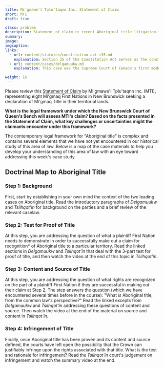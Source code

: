 ```yaml
---
title: Mi'gmawe'l Tplu'taqnn Inc. Statement of Claim
short: MTI
draft: true

class: problem
description: Statement of claim re recent Aboriginal title litigation in New Brunswick
summary: 
image: 
imgcaption: 
links:
  - url: content/statutes/constitution-act-s35.md
    explanation: Section 35 of the Constitution Act serves as the constitutional basis for recognition of Aboriginal title. 
  - url: content/cases/delgamuukw.md
    explanation: This case was the Supreme Court of Canada's first modern attempt to develop a comprehensive legal framework for common law Aboriginal title. 

weight: 16
---
```


Please review this [Statement of Claim](https://dal.brightspace.com/d2l/le/content/343528/viewContent/4811532/View) by Mi'gmawe'l Tplu'taqnn Inc. (MTI), representing eight Mi'gmaq First Nations in New Brunswick seeking a declaration of Mi'gmaq Title in their territorial lands. 

**What is the legal framework under which the New Brunswick Court of Queen's Bench will assess MTI's claim? Based on the facts presented in the Statement of Claim, what key challenges or uncertainties might the claimants encounter under this framework?**

The contemporary legal framework for "Aboriginal title" is complex and contains several elements that we have not yet encountered in our historical study of this area of law. Below is a map of the case materials to help you develop your understanding of this area of law with an eye toward addressing this week's case study.

## Doctrinal Map to Aboriginal Title

### Step 1: Background

First, start by establishing in your own mind the context of the two leading cases on Aboriginal title. Read the introductory paragraphs of *Delgamuukw* and *Tsilhqot'in* for background on the parties and a brief review of the relevant caselaw.

### Step 2: Test for Proof of Title

At this step, you are addressing the question of what a plaintiff First Nation needs to demonstrate in order to successfully make out a claim for recognition* of Aboriginal title to a particular territory. Read the linked sections in *Delgamuukw* and *Tsilhqot'in* that deal with the 3-part test for proof of title, and then watch the video at the end of this topic in *Tsilhqot'in*.  

### Step 3: Content and Source of Title

At this step, you are addressing the question of what rights are recognized on the part of a plaintiff First Nation if they are successful in making out their claim at Step 2. The step answers the question (which we have encountered several times before in the course): "What *is* Aboriginal title, from the common law's perspective?" Read the linked excepts from *Delgamuukw* and *Tsilhqot'in* addressing these questions of content and source. Then watch the video at the end of the material on source and content in *Tsilhqot'in*.

### Step 4: Infringement of Title

Finally, once Aboriginal title has been proven and its content and source defined, the courts have left open the possibility that the Crown can justifiably infringe upon the rights associated with that title. What is the test and rationale for infringement? Read the *Tsilhqot'in* court's judgement on infringement and watch the summary video at the end. 